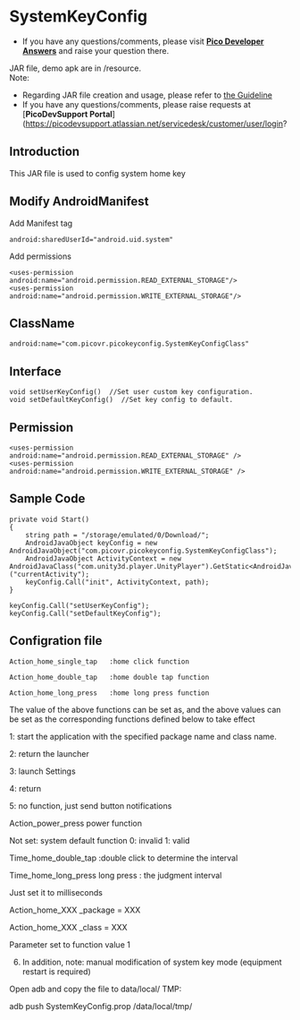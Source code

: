 # SystemKeyConfig 

- If you have any questions/comments, please visit [**Pico Developer Answers**](https://devanswers.pico-interactive.com/) and raise your question there.

JAR file, demo apk are in /resource.    
Note: 
- Regarding JAR file creation and usage, please refer to [the Guideline](http://static.appstore.picovr.com/docs/JarUnity/index.html)
- If you have any questions/comments, please raise requests at [**PicoDevSupport Portal**](https://picodevsupport.atlassian.net/servicedesk/customer/user/login?


## Introduction
This JAR file is used to config system home key

## Modify AndroidManifest
Add Manifest tag
```
android:sharedUserId="android.uid.system"
``` 

Add permissions
```
<uses-permission android:name="android.permission.READ_EXTERNAL_STORAGE"/>
<uses-permission android:name="android.permission.WRITE_EXTERNAL_STORAGE"/>
```

## ClassName
```
android:name="com.picovr.picokeyconfig.SystemKeyConfigClass"
``` 

## Interface
```
void setUserKeyConfig()  //Set user custom key configuration.
void setDefaultKeyConfig()  //Set key config to default.
```

## Permission
```
<uses-permission android:name="android.permission.READ_EXTERNAL_STORAGE" />
<uses-permission android:name="android.permission.WRITE_EXTERNAL_STORAGE" />
```

## Sample Code
```
private void Start()
{
	string path = "/storage/emulated/0/Download/";
	AndroidJavaObject keyConfig = new AndroidJavaObject("com.picovr.picokeyconfig.SystemKeyConfigClass");
	AndroidJavaObject ActivityContext = new AndroidJavaClass("com.unity3d.player.UnityPlayer").GetStatic<AndroidJavaObject>("currentActivity");
	keyConfig.Call("init", ActivityContext, path);
}

keyConfig.Call("setUserKeyConfig");
keyConfig.Call("setDefaultKeyConfig");
```

## Configration file

```
Action_home_single_tap   :home click function

Action_home_double_tap   :home double tap function

Action_home_long_press   :home long press function
```

The value of the above functions can be set as, and the above values can be set as the corresponding functions defined below to take effect

1: start the application with the specified package name and class name. 

2: return the launcher

3: launch Settings 

4: return

5: no function, just send button notifications

Action_power_press power  function

Not set: system default function 0: invalid 1: valid


Time_home_double_tap  :double click to determine the interval

Time_home_long_press long press  : the judgment interval

Just set it to milliseconds



Action_home_XXX _package = XXX

Action_home_XXX _class = XXX

Parameter set to function value 1

6. In addition, note: manual modification of system key mode (equipment restart is required)

Open adb and copy the file to data/local/ TMP:

adb push SystemKeyConfig.prop /data/local/tmp/
